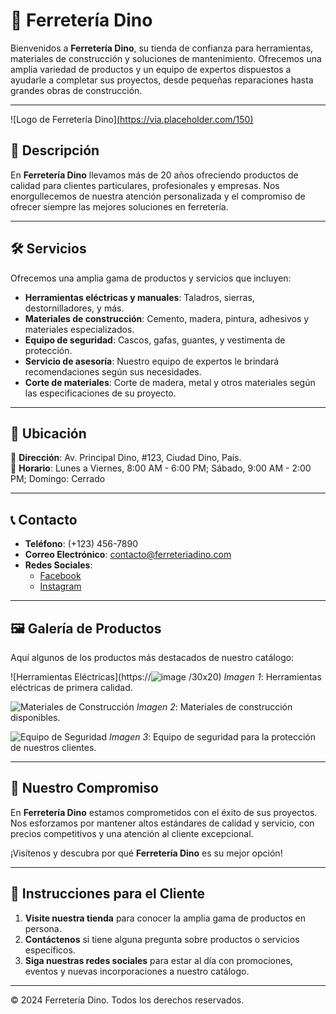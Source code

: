 # 🦖 Ferretería Dino

Bienvenidos a **Ferretería Dino**, su tienda de confianza para herramientas, materiales de construcción y soluciones de mantenimiento. Ofrecemos una amplia variedad de productos y un equipo de expertos dispuestos a ayudarle a completar sus proyectos, desde pequeñas reparaciones hasta grandes obras de construcción.

---

![Logo de Ferretería Dino][(https://via.placeholder.com/150)](https://encrypted-tbn0.gstatic.com/images?q=tbn:ANd9GcRPlQ_AnQhSNww6gE26n5hvuxyZ1sO2_upiiQ&s)
<!-- Reemplaza con una imagen del logo -->

## 📜 Descripción

En **Ferretería Dino** llevamos más de 20 años ofreciendo productos de calidad para clientes particulares, profesionales y empresas. Nos enorgullecemos de nuestra atención personalizada y el compromiso de ofrecer siempre las mejores soluciones en ferretería.

---

## 🛠️ Servicios

Ofrecemos una amplia gama de productos y servicios que incluyen:

- **Herramientas eléctricas y manuales**: Taladros, sierras, destornilladores, y más.
- **Materiales de construcción**: Cemento, madera, pintura, adhesivos y materiales especializados.
- **Equipo de seguridad**: Cascos, gafas, guantes, y vestimenta de protección.
- **Servicio de asesoría**: Nuestro equipo de expertos le brindará recomendaciones según sus necesidades.
- **Corte de materiales**: Corte de madera, metal y otros materiales según las especificaciones de su proyecto.

---

## 🏢 Ubicación

📍 **Dirección**: Av. Principal Dino, #123, Ciudad Dino, País.  
📅 **Horario**: Lunes a Viernes, 8:00 AM - 6:00 PM; Sábado, 9:00 AM - 2:00 PM; Domingo: Cerrado

---

## 📞 Contacto

- **Teléfono**: (+123) 456-7890
- **Correo Electrónico**: contacto@ferreteriadino.com
- **Redes Sociales**:
  - [Facebook](https://facebook.com/ferreteriadino)
  - [Instagram](https://instagram.com/ferreteriadino)

---

## 🖼️ Galería de Productos

Aquí algunos de los productos más destacados de nuestro catálogo:

![Herramientas Eléctricas](https://![image](https://github.com/user-attachments/assets/4536c64a-518c-4f8d-aaea-48bcf0f4b726)
/30x20) <!-- Reemplaza con una imagen real -->
*Imagen 1*: Herramientas eléctricas de primera calidad.

![Materiales de Construcción](https://via.placeholder.com/300x200) <!-- Reemplaza con una imagen real -->
*Imagen 2*: Materiales de construcción disponibles.

![Equipo de Seguridad](https://via.placeholder.com/300x200) <!-- Reemplaza con una imagen real -->
*Imagen 3*: Equipo de seguridad para la protección de nuestros clientes.

---

## 🤝 Nuestro Compromiso

En **Ferretería Dino** estamos comprometidos con el éxito de sus proyectos. Nos esforzamos por mantener altos estándares de calidad y servicio, con precios competitivos y una atención al cliente excepcional.

¡Visítenos y descubra por qué **Ferretería Dino** es su mejor opción!

---

## 🚀 Instrucciones para el Cliente

1. **Visite nuestra tienda** para conocer la amplia gama de productos en persona.
2. **Contáctenos** si tiene alguna pregunta sobre productos o servicios específicos.
3. **Siga nuestras redes sociales** para estar al día con promociones, eventos y nuevas incorporaciones a nuestro catálogo.

---

© 2024 Ferretería Dino. Todos los derechos reservados.
